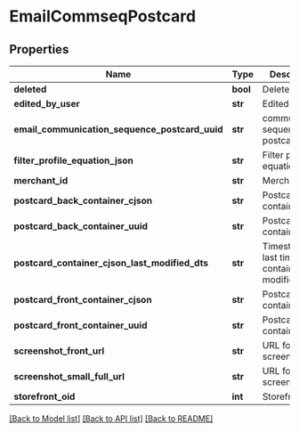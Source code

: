 # EmailCommseqPostcard

## Properties
Name | Type | Description | Notes
------------ | ------------- | ------------- | -------------
**deleted** | **bool** | Deleted | [optional] 
**edited_by_user** | **str** | Edited by user | [optional] 
**email_communication_sequence_postcard_uuid** | **str** | communication sequence postcard uuid | [optional] 
**filter_profile_equation_json** | **str** | Filter profile equation json | [optional] 
**merchant_id** | **str** | Merchant ID | [optional] 
**postcard_back_container_cjson** | **str** | Postcard back container cjson | [optional] 
**postcard_back_container_uuid** | **str** | Postcard back container uuid | [optional] 
**postcard_container_cjson_last_modified_dts** | **str** | Timestamp the last time the container was modified. | [optional] 
**postcard_front_container_cjson** | **str** | Postcard front container cjson | [optional] 
**postcard_front_container_uuid** | **str** | Postcard front container uuid | [optional] 
**screenshot_front_url** | **str** | URL for front screenshot | [optional] 
**screenshot_small_full_url** | **str** | URL for back screenshot | [optional] 
**storefront_oid** | **int** | Storefront oid | [optional] 

[[Back to Model list]](../README.md#documentation-for-models) [[Back to API list]](../README.md#documentation-for-api-endpoints) [[Back to README]](../README.md)


